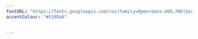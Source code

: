 ```yaml
---
fontURL: "https://fonts.googleapis.com/css?family=Open+Sans:400,700|Seaweed+Script"
accentColour: "#5199a8"


---
```


